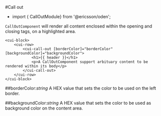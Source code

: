 [//]: # (title: Call out)
[//]: # (category: Form elements)
[//]: # (icon: fa-bullhorn)

#Call out
* import { CallOutModule} from '@ericsson/oden';

`CallOutComponent` will render all content enclosed within the opening and closing tags, on a highlighted area.

```
<cui-block>
    <cui-row>
        <cui-call-out [borderColor]="borderColor" [backgroundColor]="backgroundColor">
            <h1>{{ header }}</h1>
            <p>A CallOutComponent support arbituary content to be rendered within its body</p>
        </cui-call-out>
    </cui-row>
</cui-block>
```

##borderColor:_string_
A HEX value that sets the color to be used on the left border.

##backgroundColor:_string_
A HEX value that sets the color to be used as background color on the content area.
